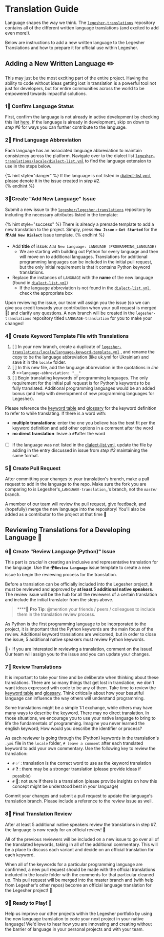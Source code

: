 # Translation Guide

Language shapes the way we think. The [`legesher-translations`](https://github.com/legesher/legesher-translations) repository contains all of the different written language translations \(and excited to add even more!\). 

Below are instructions to add a new written language to the Legesher Translations and how to prepare it for official use within Legesher. 

## Adding a New Written Language ✏️

This may just be the most exciting part of the entire project. Having the ability to code without ideas getting lost in translation is a powerful tool not just for developers, but for entire communities across the world to be empowered towards impactful solutions. 

### 1⃣ Confirm Language Status 

First, confirm the language is not already in active development by checking this list [here](https://github.com/legesher/legesher-translations).  If the language is already in development, skip on down to _step \#6_ for ways you can further contribute to the language. 

### 2⃣ Find Language Abbreviation

Each language has an associated language abbreviation to maintain consistency across the platform. Navigate over to the dialect list [`legesher-translations/locale/dialect-list.yml`](https://github.com/legesher/legesher-translations/blob/master/locale/dialect-list.yml) to find the language extension to use in the steps below. 

{% hint style="danger" %}
If the language is not listed in [dialect-list.yml](https://github.com/legesher/legesher-translations/blob/master/locale/dialect-list.yml), please denote it in the issue created in _step \#2_.  
{% endhint %}

### 3⃣Create "Add New Language" Issue

Submit a new issue to the [`legesher/legesher-translations`](https://github.com/legesher/legesher-translations) repository by including the necessary attributes listed in the template:

{% hint style="success" %}
There is already a premade template to add a new translation to the project. Simply, press **`New Issue`** `>` **`Get Started`** for the 🌍**`Add New Dialect`** issue template.
{% endhint %}

* Add **title** of issue: `Add New Language: LANGUAGE (PROGRAMMING_LANGUAGE)`
  * We are starting with building out Python for every language and then will move on to additional languages. Translations for additional programming languages can be included in the initial pull request, but the only initial requirement is that it contains Python keyword translations. 
* Replace the instances of `LANGUAGE` with the **name** of the new language \(found in [`dialect-list.yml`](https://github.com/legesher/legesher-translations/blob/master/locale/dialect-list.yml)\)
  * If the language abbreviation is not found in the [`dialect-list.yml`](https://github.com/legesher/legesher-translations/blob/master/locale/dialect-list.yml), check the appropriate box

Upon reviewing the issue, our team will assign you the issue \(so we can give you credit towards your contribution when your pull request is merged 🥳\) and clarify any questions. A new branch will be created in the `legesher-translations` repository titled `LANGUAGE-translation` for you to make your changes!

### 4⃣ Create Keyword Template File with Translations

1. [ ] In your new branch, create a duplicate of  [`legesher-translations/locale/language-keyword-template.yml`](https://github.com/legesher/legesher-translations/blob/master/locale/language-keyword-template.yml) , and rename the copy to be the language abbreviation \(like uk.yml for Ukrainian\) and save it in the `locale` folder.
2. [ ] In this new file, add the language abbreviation in the quotations in _line 8_  &gt;&gt;`language-abbreviation: "__"`
3. [ ] Begin translating keywords of programming languages. The only requirement for the initial pull request is for Python's keywords to be fully translated. Additional programming languages would be an added bonus \(and help with development of new programming languages for Legesher\). 

Please reference the [keyword table](https://github.com/legesher/legesher-docs/blob/master/guide/contributor/keyword-table.md) and [glossary](https://github.com/legesher/legesher-docs/blob/master/guide/contributor/glossary.md) for the keyword definition to refer to while translating. If there is a word with:

* **multiple translations**: enter the one you believe has the best fit per the keyword definition and add other options in a comment after the word
* **no direct translation**: leave a `#`❓after the word
* [ ] If the language was not listed in the [dialect-list.yml](https://github.com/legesher/legesher-translations/blob/master/locale/dialect-list.yml), update the file by adding in the entry discussed in issue from _step \#3_ maintaining the same format. 

### 5⃣ Create Pull Request

After committing your changes to your translation's branch, make a pull request to add in the language to the repo. Make sure the fork you are comparing to is Legesher's_`LANGUAGE-translation`_'s branch, not the _`master`_ branch.

A member of our team will review the pull request, give feedback, and \(hopefully\) merge the new language into the repository! You'll also be added as a contributor to the project at that time 🥳 

## Reviewing Translations for a Developing Language 📝 

### 6⃣ Create "Review Language \(Python\)" Issue

This part is _crucial_ in creating an inclusive and representative translation for the language. Use the 🌍**`Review Language`** issue template to create a new issue to begin the reviewing process for the translation.  

Before a translation can be officially included into the Legesher project, it must be reviewed and approved by **at least 5 additional native speakers**. The review issue will be the hub for all the reviewers of a certain translation and include the initial translator from the steps above.

> \*\*\*\*📢 **Pro Tip**: @mention your friends / peers / colleagues to include them in the translation review process.

As Python is the first programming language to be incorporated to the project, it is important that the Python keywords are the main focus of the review. Additional keyword translations are welcomed, but in order to close the issue, 5 additional native speakers must review Python keywords. 

🙋♀ If you are interested in reviewing a translation, comment on the issue! Our team will assign you to the issue and you can update your changes. 

### 7⃣ Review Translations

It is important to take your time and be deliberate when thinking about these translations. There are so many things that get lost in translation, we don't want ideas expressed with code to be any of them. Take time to review the [keyword table](https://github.com/legesher/legesher-docs/blob/master/guide/contributor/keyword-table.md) and [glossary](https://github.com/legesher/legesher-docs/blob/master/guide/contributor/glossary.md). Think critically about how your beautiful language can influence the way others will understand programming. 

Some translations might be a simple 1:1 exchange, while others may have many ways to describe the keyword. There may no direct translation. In those situations, we encourage you to use your native language to bring to life the fundamentals of programming. Imagine you never learned the english keyword; How would you describe the identifier or process? 

As each reviewer is going through the \(Python\) keywords in the translation's _`.yml`_ file in the `locale` folder, `# leave a comment` after each translated keyword to add your own commentary. Use the following key to review the translation:

* `#` ✅ : translation is the correct word to use as the keyword translation
* `#` ❓ : there may be a stronger translation \(please provide ideas if possible\)
* `#` 🤔: not sure if there is a translation \(please provide insights on how this concept might be understood best in your language\)

Commit your changes and submit a pull request to update the language's translation branch. Please include a reference to the review issue as well.

### 8⃣ Final Translation Review

After at least 5 additional native speakers review the translations in step \#7, the language is now ready for an official review! 🎉 

All of the previous reviewers will be included on a new issue to go over all of the translated keywords, taking in all of the additional commentary. This will be a place to discuss each variant and decide on an official translation for each keyword. 

When all of the keywords for a particular programming language are confirmed, a new pull request should be made with the official translations included in the locale folder with the comments for that particular cleaned up. This pull request will be merged into the master branch and \(with help from Legesher's other repos\) become an official language translation for the Legesher project! 🎉 

### 9⃣ Ready to Play! 🎨 

Help us improve our other projects within the Legesher portfolio by using the new language translation to code your next project in your native language! We'd love to hear how you are innovating and creating without the barrier of language in your personal projects and with your team. 



